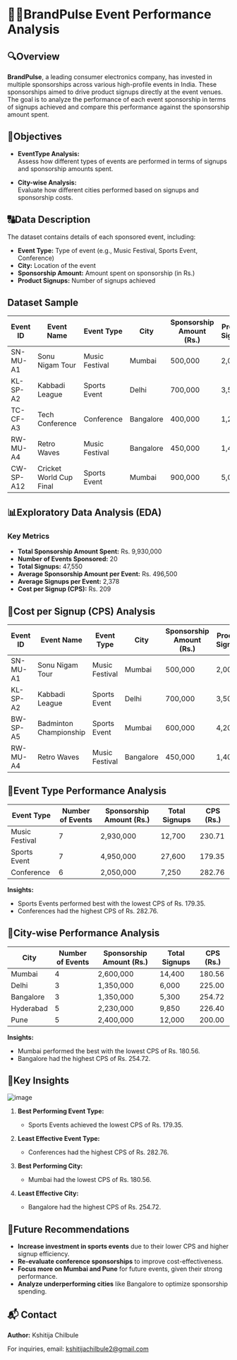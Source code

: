 # 🕺🪩BrandPulse Event Performance Analysis

## 🔍Overview

**BrandPulse**, a leading consumer electronics company, has invested in multiple sponsorships across various high-profile events in India. These sponsorships aimed to drive product signups directly at the event venues. The goal is to analyze the performance of each event sponsorship in terms of signups achieved and compare this performance against the sponsorship amount spent.

## 🔎Objectives

- **EventType Analysis:**  
  Assess how different types of events are performed in terms of signups and sponsorship amounts spent.
  
- **City-wise Analysis:**  
  Evaluate how different cities performed based on signups and sponsorship costs.

## 🔠Data Description

The dataset contains details of each sponsored event, including:

- **Event Type:** Type of event (e.g., Music Festival, Sports Event, Conference)
- **City:** Location of the event
- **Sponsorship Amount:** Amount spent on sponsorship (in Rs.)
- **Product Signups:** Number of signups achieved

## Dataset Sample

| Event ID  | Event Name                   | Event Type       | City      | Sponsorship Amount (Rs.) | Product Signups |
|-----------|------------------------------|------------------|-----------|-------------------------|-----------------|
| SN-MU-A1  | Sonu Nigam Tour               | Music Festival   | Mumbai    | 500,000                  | 2,000           |
| KL-SP-A2  | Kabbadi League                 | Sports Event     | Delhi     | 700,000                  | 3,500           |
| TC-CF-A3  | Tech Conference                | Conference       | Bangalore | 400,000                  | 1,200           |
| RW-MU-A4  | Retro Waves                    | Music Festival   | Bangalore | 450,000                  | 1,400           |
| CW-SP-A12 | Cricket World Cup Final        | Sports Event     | Mumbai    | 900,000                  | 5,000           |


## 📊Exploratory Data Analysis (EDA)

### Key Metrics

- **Total Sponsorship Amount Spent:** Rs. 9,930,000
- **Number of Events Sponsored:** 20
- **Total Signups:** 47,550
- **Average Sponsorship Amount per Event:** Rs. 496,500
- **Average Signups per Event:** 2,378
- **Cost per Signup (CPS):** Rs. 209

## 🔖Cost per Signup (CPS) Analysis

| Event ID  | Event Name             | Event Type       | City      | Sponsorship Amount (Rs.) | Product Signups | CPS (Rs.) |
|-----------|------------------------|------------------|-----------|-------------------------|-----------------|-----------|
| SN-MU-A1  | Sonu Nigam Tour          | Music Festival   | Mumbai    | 500,000                  | 2,000           | 250       |
| KL-SP-A2  | Kabbadi League            | Sports Event     | Delhi     | 700,000                  | 3,500           | 200       |
| BW-SP-A5  | Badminton Championship    | Sports Event     | Mumbai    | 600,000                  | 4,200           | 143       |
| RW-MU-A4  | Retro Waves               | Music Festival   | Bangalore | 450,000                  | 1,400           | 321       |

## 🔖Event Type Performance Analysis

| Event Type      | Number of Events | Sponsorship Amount (Rs.) | Total Signups | CPS (Rs.) |
|----------------|-----------------|--------------------------|---------------|-----------|
| Music Festival | 7                 | 2,930,000                 | 12,700         | 230.71     |
| Sports Event   | 7                 | 4,950,000                 | 27,600         | 179.35     |
| Conference     | 6                 | 2,050,000                 | 7,250          | 282.76     |

**Insights:**  
- Sports Events performed best with the lowest CPS of Rs. 179.35.
- Conferences had the highest CPS of Rs. 282.76.

## 🔖City-wise Performance Analysis

| City      | Number of Events | Sponsorship Amount (Rs.) | Total Signups | CPS (Rs.) |
|-----------|-----------------|--------------------------|---------------|-----------|
| Mumbai    | 4                 | 2,600,000                 | 14,400         | 180.56     |
| Delhi     | 3                 | 1,350,000                 | 6,000          | 225.00     |
| Bangalore | 3                 | 1,350,000                 | 5,300          | 254.72     |
| Hyderabad | 5                 | 2,230,000                 | 9,850          | 226.40     |
| Pune      | 5                 | 2,400,000                 | 12,000         | 200.00     |

**Insights:**  
- Mumbai performed the best with the lowest CPS of Rs. 180.56.
- Bangalore had the highest CPS of Rs. 254.72.

## 📌Key Insights

![image](https://github.com/user-attachments/assets/06574e68-d383-46d8-a3f0-398e79f8a44e)

1. **Best Performing Event Type:**  
   - Sports Events achieved the lowest CPS of Rs. 179.35.
   
2. **Least Effective Event Type:**  
   - Conferences had the highest CPS of Rs. 282.76.

3. **Best Performing City:**  
   - Mumbai had the lowest CPS of Rs. 180.56.

4. **Least Effective City:**  
   - Bangalore had the highest CPS of Rs. 254.72.

## 🤙Future Recommendations

- **Increase investment in sports events** due to their lower CPS and higher signup efficiency.
- **Re-evaluate conference sponsorships** to improve cost-effectiveness.
- **Focus more on Mumbai and Pune** for future events, given their strong performance.
- **Analyze underperforming cities** like Bangalore to optimize sponsorship spending.

## 📬 Contact
**Author:** Kshitija Chilbule

For inquiries, email: kshitijachilbule2@gmail.com
